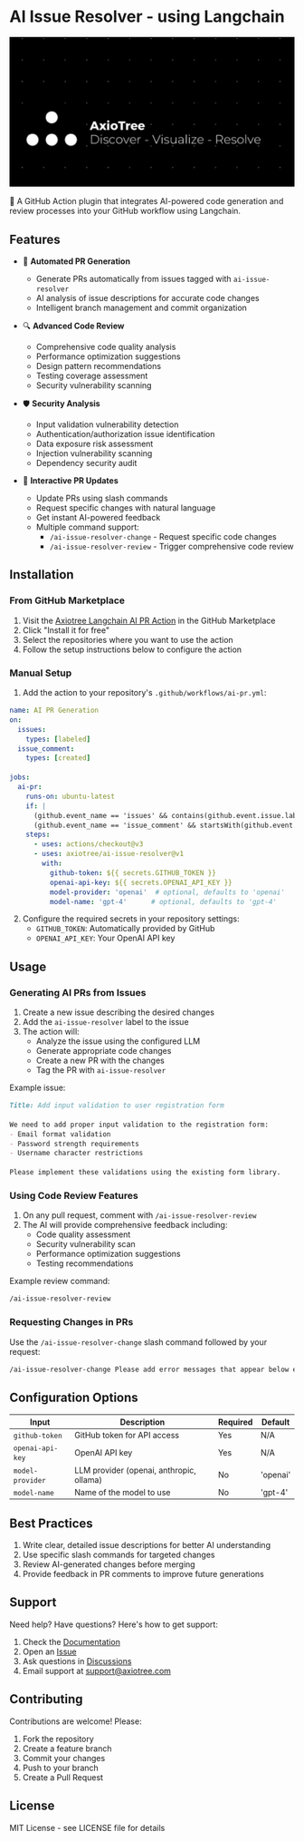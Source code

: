 # AI Issue Resolver - using Langchain

![Axiotree Banner](./attached_assets/axiotree-banner.jpg)

🤖 A GitHub Action plugin that integrates AI-powered code generation and review processes into your GitHub workflow using Langchain.

## Features

- 🎯 **Automated PR Generation**
  - Generate PRs automatically from issues tagged with `ai-issue-resolver`
  - AI analysis of issue descriptions for accurate code changes
  - Intelligent branch management and commit organization

- 🔍 **Advanced Code Review**
  - Comprehensive code quality analysis
  - Performance optimization suggestions
  - Design pattern recommendations
  - Testing coverage assessment
  - Security vulnerability scanning

- 🛡️ **Security Analysis**
  - Input validation vulnerability detection
  - Authentication/authorization issue identification
  - Data exposure risk assessment
  - Injection vulnerability scanning
  - Dependency security audit

- 💬 **Interactive PR Updates**
  - Update PRs using slash commands
  - Request specific changes with natural language
  - Get instant AI-powered feedback
  - Multiple command support:
    - `/ai-issue-resolver-change` - Request specific code changes
    - `/ai-issue-resolver-review` - Trigger comprehensive code review

## Installation

### From GitHub Marketplace

1. Visit the [Axiotree Langchain AI PR Action](https://github.com/marketplace) in the GitHub Marketplace
2. Click "Install it for free"
3. Select the repositories where you want to use the action
4. Follow the setup instructions below to configure the action

### Manual Setup

1. Add the action to your repository's `.github/workflows/ai-pr.yml`:

```yaml
name: AI PR Generation
on:
  issues:
    types: [labeled]
  issue_comment:
    types: [created]

jobs:
  ai-pr:
    runs-on: ubuntu-latest
    if: |
      (github.event_name == 'issues' && contains(github.event.issue.labels.*.name, 'ai-issue-resolver')) ||
      (github.event_name == 'issue_comment' && startsWith(github.event.comment.body, '/ai-issue-resolver-change'))
    steps:
      - uses: actions/checkout@v3
      - uses: axiotree/ai-issue-resolver@v1
        with:
          github-token: ${{ secrets.GITHUB_TOKEN }}
          openai-api-key: ${{ secrets.OPENAI_API_KEY }}
          model-provider: 'openai'  # optional, defaults to 'openai'
          model-name: 'gpt-4'      # optional, defaults to 'gpt-4'
```

2. Configure the required secrets in your repository settings:
   - `GITHUB_TOKEN`: Automatically provided by GitHub
   - `OPENAI_API_KEY`: Your OpenAI API key

## Usage

### Generating AI PRs from Issues

1. Create a new issue describing the desired changes
2. Add the `ai-issue-resolver` label to the issue
3. The action will:
   - Analyze the issue using the configured LLM
   - Generate appropriate code changes
   - Create a new PR with the changes
   - Tag the PR with `ai-issue-resolver`

Example issue:
```markdown
Title: Add input validation to user registration form

We need to add proper input validation to the registration form:
- Email format validation
- Password strength requirements
- Username character restrictions

Please implement these validations using the existing form library.
```

### Using Code Review Features

1. On any pull request, comment with `/ai-issue-resolver-review`
2. The AI will provide comprehensive feedback including:
   - Code quality assessment
   - Security vulnerability scan
   - Performance optimization suggestions
   - Testing recommendations

Example review command:
```markdown
/ai-issue-resolver-review
```

### Requesting Changes in PRs

Use the `/ai-issue-resolver-change` slash command followed by your request:

```markdown
/ai-issue-resolver-change Please add error messages that appear below each input field when validation fails
```

## Configuration Options

| Input | Description | Required | Default |
|-------|-------------|----------|---------|
| `github-token` | GitHub token for API access | Yes | N/A |
| `openai-api-key` | OpenAI API key | Yes | N/A |
| `model-provider` | LLM provider (openai, anthropic, ollama) | No | 'openai' |
| `model-name` | Name of the model to use | No | 'gpt-4' |

## Best Practices

1. Write clear, detailed issue descriptions for better AI understanding
2. Use specific slash commands for targeted changes
3. Review AI-generated changes before merging
4. Provide feedback in PR comments to improve future generations

## Support

Need help? Have questions? Here's how to get support:

1. Check the [Documentation](./docs)
2. Open an [Issue](../../issues)
3. Ask questions in [Discussions](../../discussions)
4. Email support at support@axiotree.com

## Contributing

Contributions are welcome! Please:

1. Fork the repository
2. Create a feature branch
3. Commit your changes
4. Push to your branch
5. Create a Pull Request

## License

MIT License - see LICENSE file for details
